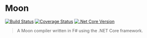 Moon
====
[![Build Status](https://github.com/tatumalenko/Moon/workflows/build/badge.svg)](https://github.com/tatumalenko/Moon/actions)
[![Coverage Status](https://coveralls.io/repos/github/tatumalenko/Moon/badge.svg?branch=master&t=Bx5cMI)](https://coveralls.io/github/tatumalenko/Moon?branch=master)
[![.Net Core Version](https://badge.fury.io/gh/dotnet%2Fcore.svg)](https://badge.fury.io/gh/dotnet%2Fcore)

> A Moon compiler written in F# using the .NET Core framework.

